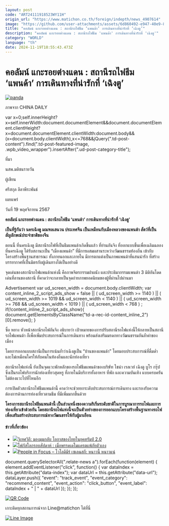 ```yaml
---
layout: post
code: "ART24111918523WY11H"
origin_url: "https://www.matichon.co.th/foreign/indepth/news_4907614"
image: "https://github.com/user-attachments/assets/6d860492-e947-40e9-81af-1134962717fb"
title: "คอลัมน์ แกะรอยต่างแดน : สถานีรถไฟธีม ‘แพนด้า’ การเดินทางที่น่ารักที่ ‘เฉิงตู’"
description: "คอลัมน์ แกะรอยต่างแดน : สถานีรถไฟธีม 'แพนด้า' การเดินทางที่น่ารักที่ 'เฉิงตู'"
category: "WORLD"
language: "th"
date: 2024-11-19T18:55:43.473Z
---
```


# คอลัมน์ แกะรอยต่างแดน : สถานีรถไฟธีม ‘แพนด้า’ การเดินทางที่น่ารักที่ ‘เฉิงตู’

[![](https://www.matichon.co.th/wp-content/uploads/2024/11/panda.jpeg "panda")](https://www.matichon.co.th/wp-content/uploads/2024/11/panda.jpeg)

ภาพจาก CHINA DAILY

var x=0;self.innerHeight?x=self.innerWidth:document.documentElement&&document.documentElement.clientHeight?x=document.documentElement.clientWidth:document.body&&(x=document.body.clientWidth),x<=768&&jQuery(".td-post-content").find(".td-post-featured-image, .wpb\_video\_wrapper").insertAfter(".ud-post-category-title");

ที่มา

นสพ.มติชนรายวัน

ผู้เขียน

ศรีสกุล ลีลาพีระพันธ์

เผยแพร่

วันที่ 19 พฤศจิกายน 2567

**คอลัมน์ แกะรอยต่างแดน : สถานีรถไฟธีม ‘แพนด้า’ การเดินทางที่น่ารักที่ ‘เฉิงตู’**

**เป็นที่รู้กันว่า นครเฉิงตู มณฑลเสฉวน ประเทศจีน เป็นเหมือนกับเมืองหลวงของแพนด้า สัตว์ที่เป็นสัญลักษณ์ประจำชาติของจีน**

ตอนนี้ ที่นครเฉิงตู มีสถานีรถไฟที่เป็นธีมแพนด้าเกิดขึ้นแล้ว ที่ย่านอันจิง ที่ออกแบบขึ้นเพื่อเฉลิมฉลองที่นครเฉิงตู ได้รับสถานะเป็น “เมืองแพนด้า” ที่มีการผสมผสานระหว่างวัฒนธรรมท้องถิ่น เข้ากับโครงสร้างพื้นฐานสาธารณะ ทั้งภายนอกและภายใน มีการตกแต่งเป็นภาพแพนด้าที่แสนน่ารัก ที่สร้างบรรยากาศที่เป็นมิตรกับผู้เดินทางได้เป็นอย่างดี

จุดเด่นของสถานีรถไฟแพนด้าแห่งนี้ คือภาพจิตรกรรมฝาผนัง และประติมากรรมแพนด้า 3 มิติอันโดดเด่นที่ลานของสถานี ที่คาดว่าจะกลายเป็นจุดถ่ายภาพยอดนิยมของผู้ที่ผ่านไปผ่านมา

Advertisement var ud\_screen\_width = document.body.clientWidth; var content\_inline\_2\_script\_ads\_show = false || ( ud\_screen\_width >= 1140 ) || ( ud\_screen\_width >= 1019 && ud\_screen\_width < 1140 ) || ( ud\_screen\_width >= 768 && ud\_screen\_width < 1019 ) || ( ud\_screen\_width < 768 ) ; if(!content\_inline\_2\_script\_ads\_show){ document.getElementsByClassName("td-a-rec-id-content\_inline\_2")\[0\].remove(); }

ซื่อ หยาง หัวหน้าสถานีรถไฟอันจิง อธิบายว่า เป้าหมายของการปรับสถานีรถไฟแห่งนี้ให้กลายเป็นสถานีรถไฟแพนด้า ก็เพื่อเพิ่มประสบการณ์ในการเดินทาง พร้อมส่งเสริมมรดกทางวัฒนธรรมอันล้ำค่าของเมือง

โดยการออกแบบสถานีเป็นการเน้นย้ำว่าเฉิงตูเป็น “บ้านของแพนด้า” โดยมอบประสบการณ์ที่ดื่มด่ำและไม่เหมือนใครให้กับคนในท้องถิ่นและนักท่องเที่ยว

สถานีรถไฟแห่งนี้ ยังเป็นจุดแวะพักหลักของรถไฟธีมแพนด้าของบริษัท ไชน่า เรลเวย์ เฉิงตู บูโร กรุ๊ป ซึ่งเป็นรถไฟบริการนักท่องเที่ยวสุดหรู ที่ภายในมีบริการทั้งอาหาร ที่พัก และความบันเทิง แบบครบครัน ไม่ต้องแวะไปที่ไหนอีก

การเปิดตัวสถานีรถไฟธีมแพนด้านี้ คาดว่าจะช่วยยกระดับประสบการณ์การเดินทาง และรองรับความต้องการด้านการท่องเที่ยวตามธีม ที่มีเพิ่มมากขึ้นด้วย

**โครงการสถานีรถไฟธีมแพนด้านี้ เป็นส่วนหนึ่งของความริเริ่มระดับชาติในการบูรณาการรถไฟและการท่องเที่ยวเข้าด้วยกัน โดยสถานีรถไฟแห่งนี้จะเป็นตัวอย่างของการออกแบบโครงสร้างพื้นฐานทางรถไฟ เพื่อเสริมสร้างประสบการณ์ทางวัฒนธรรให้กับผู้มาเยือน**

#### ข่าวที่เกี่ยวข้อง

*   [![](https://www.matichon.co.th/wp-content/uploads/2024/11/728-รายงาน-น.32.jpg)วิเทศวิถี: มองมุมกลับ โอกาสของไทยในยุคทรัมป์ 2.0](https://www.matichon.co.th/foreign/news_4905076)
*   [![](https://www.matichon.co.th/wp-content/uploads/2024/11/AP24308691421721.jpg)โฟกัสโลกรอบสัปดาห์ : เมื่อพรรคเดโมแครตแพ้ภัยตัวเอง](https://www.matichon.co.th/foreign/news_4902499)
*   [![](https://www.matichon.co.th/wp-content/uploads/2024/11/728-รูปพิเพิล-14-พ.ย.-AFP.jpg)People in Focus – โวโลดีมีร์ เซเลนสกี: หนาวนี้ หนาวแน่](https://www.matichon.co.th/foreign/news_4896720)

document.querySelectorAll(".relate-news a").forEach(function(element) { element.addEventListener("click", function() { var dataIndex = this.getAttribute("data-index"); var dataUrl = this.getAttribute("data-url"); dataLayer.push({ "event": "track\_event", "event\_category": "recommend\_content", "event\_action": "click\_button", "event\_label": dataIndex + " | " + dataUrl }); }); });

[![QR Code](https://www.matichon.co.th/wp-content/uploads/2023/07/wob1371z.jpg)](https://lin.ee/ht0nDxX)

เกาะติดทุกสถานการณ์จาก Line@matichon ได้ที่นี่

[![Line Image](https://www.matichon.co.th/wp-content/uploads/2023/07/th.png)](https://lin.ee/ht0nDxX)